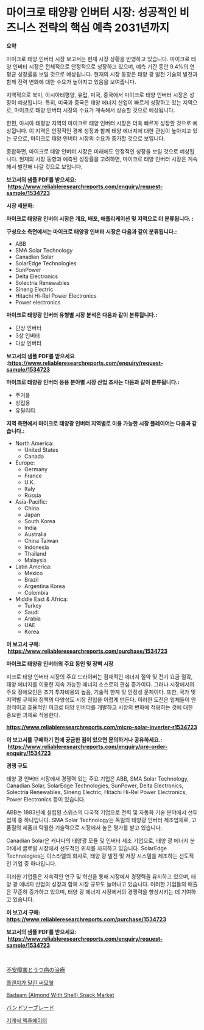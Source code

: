<p><h1>마이크로 태양광 인버터 시장: 성공적인 비즈니스 전략의 핵심 예측 2031년까지</h1></p><p><strong>요약</strong></p>
<p><p>마이크로 태양 인버터 시장 보고서는 현재 시장 상황을 반영하고 있습니다. 마이크로 태양 인버터 시장은 전체적으로 안정적으로 성장하고 있으며, 예측 기간 동안 9.4%의 연평균 성장률을 보일 것으로 예상됩니다. 현재의 시장 동향은 태양 광 발전 기술의 발전과 함께 전력 변화에 대한 수요가 높아지고 있음을 보여줍니다.</p><p>지역적으로 북미, 아시아태평양, 유럽, 미국, 중국에서 마이크로 태양 인버터 시장은 성장이 예상됩니다. 특히, 미국과 중국은 태양 에너지 산업이 빠르게 성장하고 있는 지역으로, 마이크로 태양 인버터 시장의 수요가 계속해서 상승할 것으로 예상됩니다.</p><p>한편, 아시아 태평양 지역의 마이크로 태양 인버터 시장은 더욱 빠르게 성장할 것으로 예상됩니다. 이 지역은 안정적인 경제 성장과 함께 태양 에너지에 대한 관심이 높아지고 있는 곳으로, 마이크로 태양 인버터 시장의 수요가 증가할 것으로 보입니다.</p><p>종합하면, 마이크로 태양 인버터 시장은 미래에도 안정적인 성장을 보일 것으로 예상됩니다. 현재의 시장 동향과 예측된 성장률을 고려하면, 마이크로 태양 인버터 시장은 계속해서 발전해 나갈 것으로 보입니다.</p></p>
<p><strong>보고서의 샘플 PDF를 받으세요: &nbsp;<a href="https://www.reliableresearchreports.com/enquiry/request-sample/1534723">https://www.reliableresearchreports.com/enquiry/request-sample/1534723</a></strong></p>
<p><strong>시장 세분화:</strong></p>
<p><strong> 마이크로 태양광 인버터 시장은 개요, 배포, 애플리케이션 및 지역으로 더 분류됩니다. :</strong></p>
<p><strong>구성요소 측면에서는 마이크로 태양광 인버터 시장은 다음과 같이 분류됩니다.:</strong></p>
<p><ul><li>ABB</li><li>SMA Solar Technology</li><li>Canadian Solar</li><li>SolarEdge Technologies</li><li>SunPower</li><li>Delta Electronics</li><li>Solectria Renewables</li><li>Sineng Electric</li><li>Hitachi Hi-Rel Power Electronics</li><li>Power electronics</li></ul></p>
<p><strong> 마이크로 태양광 인버터 유형별 시장 분석은 다음과 같이 분류됩니다.:</strong></p>
<p><ul><li>단상 인버터</li><li>3상 인버터</li><li>다상 인버터</li></ul></p>
<p><strong>보고서의 샘플 PDF를 받으세요 :<a href="https://www.reliableresearchreports.com/enquiry/request-sample/1534723">https://www.reliableresearchreports.com/enquiry/request-sample/1534723</a></strong></p>
<p><strong> 마이크로 태양광 인버터 응용 분야별 시장 산업 조사는 다음과 같이 분류됩니다.:</strong></p>
<p><ul><li>주거용</li><li>상업용</li><li>유틸리티</li></ul></p>
<p><strong>지역 측면에서 마이크로 태양광 인버터 지역별로 이용 가능한 시장 플레이어는 다음과 같습니다.:</strong></p>
<p><ul>
    <li>
        North America:
        <ul>
            <li>United States</li>
            <li>Canada</li>
        </ul>
    </li>
    <li>
        Europe:
        <ul>
            <li>Germany</li>
            <li>France</li>
            <li>U.K.</li>
            <li>Italy</li>
            <li>Russia</li>
        </ul>
    </li>
    <li>
        Asia-Pacific:
        <ul>
            <li>China</li>
            <li>Japan</li>
            <li>South Korea</li>
            <li>India</li>
            <li>Australia</li>
            <li>China Taiwan</li>
            <li>Indonesia</li>
            <li>Thailand</li>
            <li>Malaysia</li>
        </ul>
    </li>
    <li>
        Latin America:
        <ul>
            <li>Mexico</li>
            <li>Brazil</li>
            <li>Argentina Korea</li>
            <li>Colombia</li>
        </ul>
    </li>
    <li>
        Middle East & Africa:
        <ul>
            <li>Turkey</li>
            <li>Saudi</li>
            <li>Arabia</li>
            <li>UAE</li>
            <li>Korea</li>
        </ul>
    </li>
    </ul></p>
<p><strong>이 보고서 구매: &nbsp;<a href="https://www.reliableresearchreports.com/purchase/1534723">https://www.reliableresearchreports.com/purchase/1534723</a></strong></p>
<p><strong>마이크로 태양광 인버터의 주요 동인 및 장벽 시장</strong></p>
<p><p>미크로 태양 인버터 시장의 주요 드라이버는 잠재적인 에너지 절약 및 전기 요금 절갘, 태양 에너지를 이용한 지속 가능한 에너지 소스로의 관심 증가이다. 그러나 시장에서의 주요 장애요인은 초기 투자비용의 높음, 기술적 한계 및 안정성 문제이다. 또한, 국가 및 지역별 규제와 정책의 다양성도 시장 진입을 어렵게 만든다. 이러한 도전은 업체들이 안정적이고 효율적인 미크로 태양 인버터를 개발하고 시장의 변화에 적응하는 것에 대한 중요한 과제로 작용한다.</p></p>
<p><strong><a href="https://www.reliableresearchreports.com/micro-solar-inverter-r1534723">https://www.reliableresearchreports.com/micro-solar-inverter-r1534723</a></strong></p>
<p><strong>이 보고서를 구매하기 전에 궁금한 점이 있으면 문의하거나 공유하세요.: &nbsp;<a href="https://www.reliableresearchreports.com/enquiry/pre-order-enquiry/1534723">https://www.reliableresearchreports.com/enquiry/pre-order-enquiry/1534723</a></strong></p>
<p><strong>경쟁 구도</strong></p>
<p><p>태양 광 인버터 시장에서 경쟁력 있는 주요 기업은 ABB, SMA Solar Technology, Canadian Solar, SolarEdge Technologies, SunPower, Delta Electronics, Solectria Renewables, Sineng Electric, Hitachi Hi-Rel Power Electronics, Power Electronics 등이 있습니다.</p><p>ABB는 1883년에 설립된 스위스의 다국적 기업으로 전력 및 자동화 기술 분야에서 선두 업체 중 하나입니다. SMA Solar Technology는 독일의 태양광 인버터 제조업체로, 고품질의 제품과 탁월한 기술력으로 시장에서 높은 평가를 받고 있습니다.</p><p>Canadian Solar은 캐나다의 태양광 모듈 및 인버터 제조 기업으로, 태양 광 에너지 분야에서 글로벌 시장에서 선도적인 위치를 차지하고 있습니다. SolarEdge Technologies는 이스라엘의 회사로, 태양 광 발전 및 저장 시스템을 제조하는 선도적인 기업 중 하나입니다.</p><p>이러한 기업들은 지속적인 연구 및 혁신을 통해 시장에서 경쟁력을 유지하고 있으며, 태양 광 에너지 산업의 성장과 함께 시장 규모도 늘어나고 있습니다. 이러한 기업들의 매출은 꾸준히 증가하고 있으며, 태양 광 에너지 시장에서의 경쟁력을 향상시키는 데 기여하고 있습니다.</p></p>
<p><strong>이 보고서 구매: &nbsp; <a href="https://www.reliableresearchreports.com/purchase/1534723">https://www.reliableresearchreports.com/purchase/1534723</a></strong></p>
<p><strong>보고서의 샘플 PDF를 받으세요: &nbsp;<a href="https://www.reliableresearchreports.com/enquiry/request-sample/1534723">https://www.reliableresearchreports.com/enquiry/request-sample/1534723</a></strong><strong></strong></p>
<p>&nbsp;</p>
<p><p><a href="https://github.com/nemesis2824/Market-Research-Report-List-1/blob/main/263253619918.md">不安障害とうつ病の治療</a></p><p><a href="https://medium.com/@crumbles67678/%ED%94%8C%EB%9E%9C%EC%A7%80%EB%93%9C-%EC%98%A8%EB%8F%84-%EC%B8%A1%EC%A0%95%EA%B4%80-%EC%8B%9C%EC%9E%A5-%EA%B2%BD%EC%9F%81-%EB%B6%84%EC%84%9D-%EC%8B%9C%EC%9E%A5-%EB%8F%99%ED%96%A5-%EB%B0%8F-2031%EB%85%84%EA%B9%8C%EC%A7%80%EC%9D%98-%EC%98%88%EC%B8%A1-d81bc0dc012a">플랜지가 달린 써모웰</a></p><p><a href="https://github.com/nicholepatriciadoylenwnrjr0/Market-Research-Report-List-1/blob/main/badaam-almond-with-shell-snack-market.md">Badaam (Almond With Shell) Snack Market</a></p><p><a href="https://medium.com/@samirmayert28/%E3%83%90%E3%83%B3%E3%83%89%E3%82%BD%E3%83%BC%E3%83%96%E3%83%AC%E3%83%BC%E3%83%89%E5%B8%82%E5%A0%B4%E3%81%AF-%E5%B8%82%E5%A0%B4%E3%82%B7%E3%82%A7%E3%82%A2-%E3%82%B5%E3%82%A4%E3%82%BA-2031%E5%B9%B4%E3%81%BE%E3%81%A7%E3%81%AE%E4%BA%88%E6%B8%AC%E3%81%AB%E7%84%A6%E7%82%B9%E3%82%92%E5%BD%93%E3%81%A6%E3%81%A6%E3%81%84%E3%81%BE%E3%81%99-a401c899e723">バンドソーブレード</a></p><p><a href="https://medium.com/@jenniferstanley2022/%EA%B8%B0%EA%B3%84-%EC%95%A1%EC%B6%94%EC%97%90%EC%9D%B4%ED%84%B0-%EC%8B%9C%EC%9E%A5-%EB%B6%84%EC%84%9D-%EB%B0%8F-2024%EB%85%84%EB%B6%80%ED%84%B0-2031%EB%85%84%EA%B9%8C%EC%A7%80%EC%9D%98-%ED%81%AC%EA%B8%B0-%EC%98%88%EC%B8%A1-89c9b7877e58">기계식 액추에이터</a></p></p>